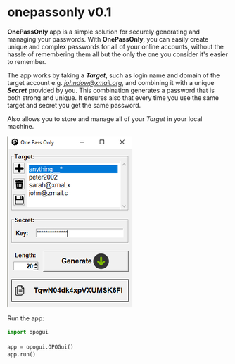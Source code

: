# onepassonly v0.1

**OnePassOnly** app is a simple solution for securely generating and managing your passwords. 
With **OnePassOnly**, you can easily create unique and complex passwords for all of your online accounts, without the hassle of remembering them all but the only the one you consider it's easier to remember.

The app works by taking a <i>**Target**</i>, such as login name and domain of the target account e.g. <i>johndow@xmail.org</i>, and combining it with a unique <i>**Secret**</i> provided by you. 
This combination generates a password that is both strong and unique. It ensures also that every time you use the same target and secret you get the same password.

Also allows you to store and manage all of your <i>Target</i> in your local machine. 


![](screens/screen1.jpg)

Run the app:
```python
import opogui
 
app = opogui.OPOGui()
app.run()
```
